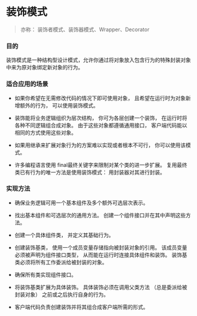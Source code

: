 # 装饰模式
> 亦称： 装饰者模式、装饰器模式、Wrapper、Decorator

### 目的

装饰模式是一种结构型设计模式，允许你通过将对象放入包含行为的特殊封装对象中来为原对象绑定新对象的行为。

### 适合应用的场景

- 如果你希望在无需修改代码的情况下即可使用对象， 且希望在运行时为对象新增额外的行为， 可以使用装饰模式。

- 装饰能将业务逻辑组织为层次结构， 你可为各层创建一个装饰， 在运行时将各种不同逻辑组合成对象。 由于这些对象都遵循通用接口， 客户端代码能以相同的方式使用这些对象。

- 如果用继承来扩展对象行为的方案难以实现或者根本不可行， 你可以使用该模式。

- 许多编程语言使用 final最终关键字来限制对某个类的进一步扩展。 复用最终类已有行为的唯一方法是使用装饰模式： 用封装器对其进行封装。

### 实现方法

- 确保业务逻辑可用一个基本组件及多个额外可选层次表示。
  
- 找出基本组件和可选层次的通用方法。 创建一个组件接口并在其中声明这些方法。

- 创建一个具体组件类， 并定义其基础行为。

- 创建装饰基类， 使用一个成员变量存储指向被封装对象的引用。 该成员变量必须被声明为组件接口类型， 从而能在运行时连接具体组件和装饰。 装饰基类必须将所有工作委派给被封装的对象。

- 确保所有类实现组件接口。

- 将装饰基类扩展为具体装饰。 具体装饰必须在调用父类方法 （总是委派给被封装对象） 之前或之后执行自身的行为。

- 客户端代码负责创建装饰并将其组合成客户端所需的形式。